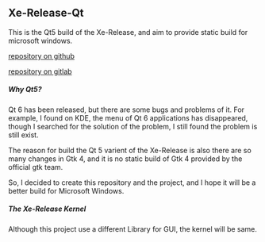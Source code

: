 ## Xe-Release-Qt

This is the Qt5 build of the Xe-Release, and aim to provide static build for microsoft windows.

[repository on github](https://github.com/daleclack/Xe-Release)

[repository on gitlab](https://gitlab.com/daleclack/Xe-Release)

##### Why Qt5?

Qt 6 has been released,  but there are some bugs and problems of it. For example, I found on KDE, the menu of Qt 6 applications has disappeared, though I searched for the solution of the problem, I still found the problem is still exist.

The reason for build the Qt 5 varient of the Xe-Release is also there are so many changes in Gtk 4, and it is no static build of Gtk 4 provided by the official gtk team.

So, I decided to create this repository and the project, and I hope it will be a better build for Microsoft Windows.

##### The Xe-Release Kernel

Although this project use a different Library for GUI, the kernel will be same.
